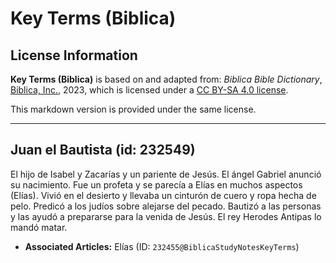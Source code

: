 # Key Terms (Biblica)

## License Information

**Key Terms (Biblica)** is based on and adapted from: _Biblica Bible Dictionary_, [Biblica, Inc.](https://www.biblica.com/), 2023, which is licensed under a [CC BY-SA 4.0 license](https://creativecommons.org/licenses/by-sa/4.0/legalcode.en).

This markdown version is provided under the same license.



--------------------------------

## Juan el Bautista (id: 232549)

El hijo de Isabel y Zacarías y un pariente de Jesús. El ángel Gabriel anunció su nacimiento. Fue un profeta y se parecía a Elías en muchos aspectos (Elías). Vivió en el desierto y llevaba un cinturón de cuero y ropa hecha de pelo. Predicó a los judíos sobre alejarse del pecado. Bautizó a las personas y las ayudó a prepararse para la venida de Jesús. El rey Herodes Antipas lo mandó matar.

* **Associated Articles:** Elías (ID: `232455@BiblicaStudyNotesKeyTerms`)

